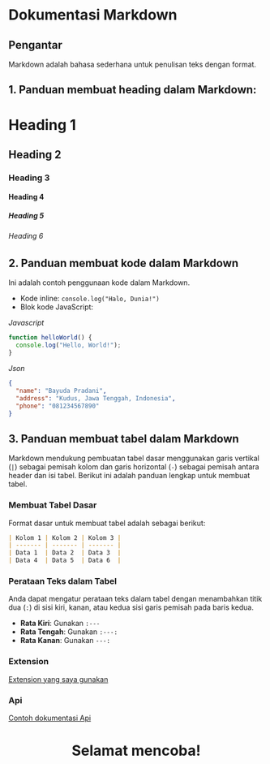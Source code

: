 # Dokumentasi Markdown

## Pengantar
Markdown adalah bahasa sederhana untuk penulisan teks dengan format.

## 1. Panduan membuat heading dalam Markdown:
# Heading 1
## Heading 2
### Heading 3
#### Heading 4
##### Heading 5
###### Heading 6

## 2. Panduan membuat kode dalam Markdown

Ini adalah contoh penggunaan kode dalam Markdown.

- Kode inline: `console.log("Halo, Dunia!")`
- Blok kode JavaScript:

 _Javascript_
```javascript
function helloWorld() {
  console.log("Hello, World!");
}
```
 _Json_
```json
{
  "name": "Bayuda Pradani",
  "address": "Kudus, Jawa Tenggah, Indonesia",
  "phone": "081234567890"
}
```
## 3. Panduan membuat tabel dalam Markdown

Markdown mendukung pembuatan tabel dasar menggunakan garis vertikal (`|`) sebagai pemisah kolom dan garis horizontal (`-`) sebagai pemisah antara header dan isi tabel. Berikut ini adalah panduan lengkap untuk membuat tabel.

### Membuat Tabel Dasar

Format dasar untuk membuat tabel adalah sebagai berikut:

```markdown
| Kolom 1 | Kolom 2 | Kolom 3 |
| ------- | ------- | ------- |
| Data 1  | Data 2  | Data 3  |
| Data 4  | Data 5  | Data 6  |
```
### Perataan Teks dalam Tabel
Anda dapat mengatur perataan teks dalam tabel dengan menambahkan titik dua (`:`) di sisi kiri, kanan, atau kedua sisi garis pemisah pada baris kedua.

- **Rata Kiri**: Gunakan `:---`
- **Rata Tengah**: Gunakan `:---:`
- **Rata Kanan**: Gunakan `---:`

### Extension
[Extension yang saya gunakan](doc/ekstensi.md)
### Api
[Contoh dokumentasi Api](doc/contoh_api.md)


# <p style="text-align: center;">Selamat mencoba!</p>

